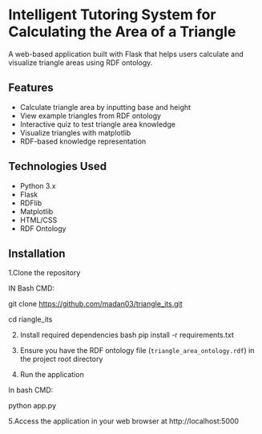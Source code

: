 # Intelligent Tutoring System for Calculating the Area of a Triangle 

A web-based application built with Flask that helps users calculate and visualize triangle areas using RDF ontology.

## Features

- Calculate triangle area by inputting base and height
- View example triangles from RDF ontology
- Interactive quiz to test triangle area knowledge
- Visualize triangles with matplotlib
- RDF-based knowledge representation

## Technologies Used

- Python 3.x
- Flask
- RDFlib
- Matplotlib
- HTML/CSS
- RDF Ontology

## Installation

1.Clone the repository

IN Bash CMD:

git clone https://github.com/madan03/triangle_its.git

cd riangle_its


2. Install required dependencies
bash
pip install -r requirements.txt

3. Ensure you have the RDF ontology file (`triangle_area_ontology.rdf`) in the project root directory

4. Run the application

In bash CMD:

python app.py

5.Access the application in your web browser at http://localhost:5000